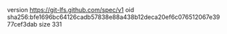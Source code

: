 version https://git-lfs.github.com/spec/v1
oid sha256:bfe1696bc64126cadb57838e88a438b12deca20ef6c076512067e3977cef3dab
size 331
